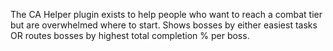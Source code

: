 The CA Helper plugin exists to help people who want to reach a combat tier but are overwhelmed where to start. Shows bosses by either easiest tasks OR routes bosses by highest total completion % per boss. 